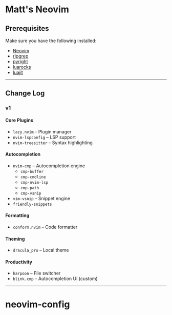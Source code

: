 # Matt's Neovim

## Prerequisites

Make sure you have the following installed:

- [Neovim](https://neovim.io/)
- [ripgrep](https://github.com/BurntSushi/ripgrep)
- [pyright](https://github.com/microsoft/pyright)
- [luarocks](https://luarocks.org/)
- [luajit](https://luajit.org/luajit.html)

---

## Change Log

### v1

#### Core Plugins

- `lazy.nvim` – Plugin manager
- `nvim-lspconfig` – LSP support
- `nvim-treesitter` – Syntax highlighting

#### Autocompletion

- `nvim-cmp` – Autocompletion engine
  - `cmp-buffer`
  - `cmp-cmdline`
  - `cmp-nvim-lsp`
  - `cmp-path`
  - `cmp-vsnip`
- `vim-vsnip` – Snippet engine
- `friendly-snippets`

#### Formatting

- `conform.nvim` – Code formatter

#### Theming

- `dracula_pro` – Local theme

#### Productivity

- `harpoon` – File switcher
- `blink.cmp` – Autocompletion UI (custom)

---
# neovim-config
